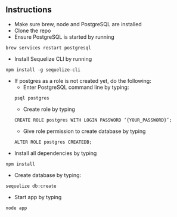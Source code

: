 ## Instructions
* Make sure brew, node and PostgreSQL are installed 
* Clone the repo
* Ensure PostgreSQL is started by running 
```
brew services restart postgresql
```
* Install Sequelize CLI by running 
```
npm install -g sequelize-cli
```
* If postgres as a role is not created yet, do the following:
  - Enter PostgreSQL command line by typing:
  ```
  psql postgres
  ```
  - Create role by typing
  ```
  CREATE ROLE postgres WITH LOGIN PASSWORD ‘{YOUR_PASSWORD}’;
  ```
  - Give role permission to create database by typing
  ```
  ALTER ROLE postgres CREATEDB;
  ```
* Install all dependencies by typing
```
npm install
```
* Create database by typing: 
```
sequelize db:create
```
* Start app by typing
```
node app
```
